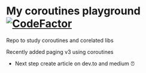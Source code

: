 # My coroutines playground [![CodeFactor](https://www.codefactor.io/repository/github/1jgabriel/study-coroutines/badge)](https://www.codefactor.io/repository/github/1jgabriel/study-coroutines)
Repo to study coroutines and corelated libs


Recently added paging v3 using coroutines

- Next step create article on dev.to and medium ⏰ 
